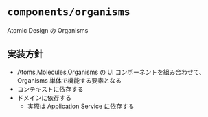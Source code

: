 # `components/organisms`

Atomic Design の Organisms

## 実装方針

- Atoms,Molecules,Organisms の UI コンポーネントを組み合わせて、Organisms 単体で機能する要素となる
- コンテキストに依存する
- ドメインに依存する
  - 実際は Application Service に依存する
